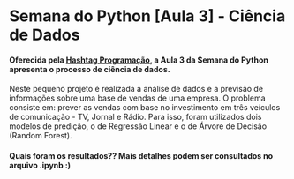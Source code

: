 # Semana do Python [Aula 3] - Ciência de Dados

#### Oferecida pela [Hashtag Programação](https://www.youtube.com/channel/UCafFexaRoRylOKdzGBU6Pgg), a Aula 3 da Semana do Python apresenta o processo de ciência de dados. 
Neste pequeno projeto é realizada a análise de dados e a previsão de informações sobre uma base de vendas de uma empresa. 
O problema consiste em: prever as vendas com base no investimento em três veículos de comunicação - TV, Jornal e Rádio. Para isso, foram utilizados dois modelos de predição, 
o de Regressão Linear e o de Árvore de Decisão (Random Forest).

#### Quais foram os resultados?? Mais detalhes podem ser consultados no arquivo .ipynb :)
